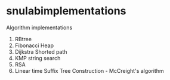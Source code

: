 # snulabimplementations
Algorithm implementations  

1. RBtree  
2. Fibonacci Heap  
3. Dijkstra Shorted path  
4. KMP string search  
5. RSA  
6. Linear time Suffix Tree Construction - McCreight's algorithm
